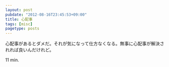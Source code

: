 ```yaml
---
layout: post
pubdate: "2012-08-16T23:45:53+09:00"
title: 心配事
tags: [misc]
pagetype: posts
---
```

心配事があるとダメだ。それが気になって仕方なくなる。無事に心配事が解決されれば良いんだけれど。

11 min.

